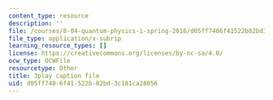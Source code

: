 ```yaml
---
content_type: resource
description: ''
file: /courses/8-04-quantum-physics-i-spring-2016/d05ff7486f41522b82bd3c181ca28056_79GY-hI_emE.vtt
file_type: application/x-subrip
learning_resource_types: []
license: https://creativecommons.org/licenses/by-nc-sa/4.0/
ocw_type: OCWFile
resourcetype: Other
title: 3play caption file
uid: d05ff748-6f41-522b-82bd-3c181ca28056
---
```

